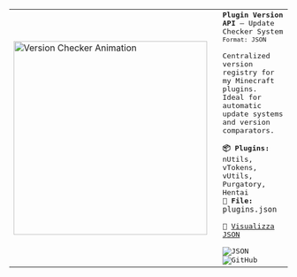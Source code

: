 <table align="center">
  <tr>
    <td style="vertical-align: middle;">
      <img src="https://giffiles.alphacoders.com/932/93260.gif" width="350" alt="Version Checker Animation">
    </td>
    <td style="padding-left: 20px; vertical-align: middle;">
      <samp>
        <strong>Plugin Version API</strong> – Update Checker System<br>
        <small>Format: <code>JSON</code></small><br><br>
        Centralized version registry for my Minecraft plugins.<br>
        Ideal for automatic update systems and version comparators.<br><br>
        <strong>📦 Plugins:</strong> nUtils, vTokens, vUtils, Purgatory, Hentai<br>
        <strong>📁 File:</strong> <code>plugins.json</code><br><br>
        🔗 <a href="https://raw.githubusercontent.com/LorenzoZ-DEV/UpdatePlugins/main/plugins.json" target="_blank">Visualizza JSON</a><br><br>
        <img alt="JSON" src="https://img.shields.io/badge/-JSON-blue?style=for-the-badge&logo=json&logoColor=white">
        <img alt="GitHub" src="https://img.shields.io/badge/-GitHub-black?style=for-the-badge&logo=github&logoColor=white">
      </samp>
    </td>
  </tr>
</table>
